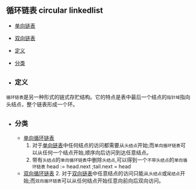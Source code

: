 ## 循环链表 circular linkedlist

- [单向链表](../single_linkedlist)
- [双向链表](../double_linkedlist)
- [定义](#1)
- [分类](#2)


- ## <i id="1"></i>**`定义`**  
`循环链表`是另一种形式的链式存贮结构。它的特点是表中最后一个结点的`指针域`指向头结点，整个链表形成一个环。

- ## <i id="2"></i>**`分类`**  
    - [单向循环链表](./single_circular_linkedlist)
        1. 对于[单向链表](../single_linkedlist)中任何结点的访问都需要从`头结点`开始;而`单向循环链表`可以从任何一个结点开始,顺序向后访问到达任意结点。  
        2. 带有`头结点`的`单向循环链表`中删除`头结点`,可以得到一个`不带头结点`的`单向循环链表` head := head.next ;tail.next = head
    - [双向循环链表](./double_circular_linkedlist)
        2. 对于[双向链表](../double_linkedlist)中任意结点的访问只能从`头结点`或`尾结点`开始;而`双向循环链表`可以从任何结点开始任意向前向后双向访问。
